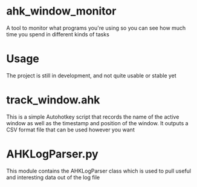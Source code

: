 ahk_window_monitor
==================

A tool to monitor what programs you're using so you can see how much time you spend in different kinds of tasks

Usage
=====
The project is still in development, and not quite usable or stable yet

track_window.ahk
================
This is a simple Autohotkey script that records the name of the active window as well as the timestamp and position of the window.
It outputs a CSV format file that can be used however you want

AHKLogParser.py
===============
This module contains the AHKLogParser class which is used to pull useful and interesting data out of the log file
